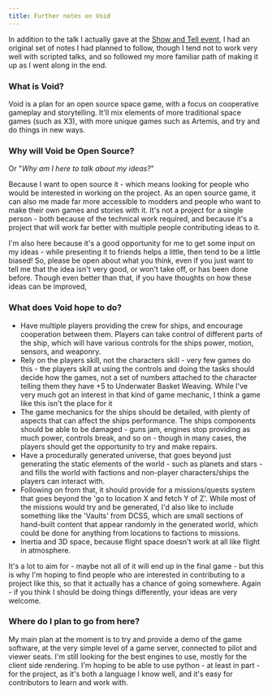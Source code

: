 ```yaml
---
title: Further notes on Void
---
```


In addition to the talk I actually gave at the [Show and Tell event](http://midwales.bcs.org/show-and-tell-events/), I had an original set of notes I had planned to follow, though I tend not to work very well with scripted talks, and so followed my more familiar path of making it up as I went along in the end.

### What is Void?

Void is a plan for an open source space game, with a focus on cooperative gameplay and storytelling.
It'll mix elements of more traditional space games (such as X3), with more unique games such as Artemis, and try and do things in new ways.

### Why will Void be Open Source?

Or "*Why am I here to talk about my ideas?*"

Because I want to open source it - which means looking for people who would be interested in working on the project.
As an open source game, it can also me made far more accessible to modders and people who want to make their own games and stories with it.
It's not a project for a single person - both because of the technical work required, and because it's a project that will work far better with multiple people contributing ideas to it.

I'm also here because it's a good opportunity for me to get some input on my ideas - while presenting it to friends helps a little, then tend to be a little biased!
So, please be open about what you think, even if you just want to tell me that the idea isn't very good, or won't take off, or has been done before.
Though even better than that, if you have thoughts on how these ideas can be improved,

### What does Void hope to do?

- Have multiple players providing the crew for ships, and encourage cooperation between them. Players can take control of different parts of the ship, which will have various controls for the ships power, motion, sensors, and weaponry.
- Rely on the players skill, not the characters skill - very few games do this - the players skill at using the controls and doing the tasks should decide how the games, not a set of numbers attached to the character telling them they have +5 to Underwater Basket Weaving. While I've very much got an interest in that kind of game mechanic, I think a game like this isn't the place for it
- The game mechanics for the ships should be detailed, with plenty of aspects that can affect the ships performance. The ships components should be able to be damaged - guns jam, engines stop providing as much power, controls break, and so on - though in many cases, the players should get the opportunity to try and make repairs.
- Have a procedurally generated universe, that goes beyond just generating the static elements of the world - such as planets and stars - and fills the world with factions and non-player characters/ships the players can interact with.
- Following on from that, it should provide for a missions/quests system that goes beyond the 'go to location X and fetch Y of Z'. While most of the missions would try and be generated, I'd also like to include something like the 'Vaults' from DCSS, which are small sections of hand-built content that appear randomly in the generated world, which could be done for anything from locations to factions to missions.
- Inertia and 3D space, because flight space doesn't work at all like flight in atmosphere.

It's a lot to aim for - maybe not all of it will end up in the final game - but this is why I'm hoping to find people who are interested in contributing to a project like this, so that it actually has a chance of going somewhere.
Again - if you think I should be doing things differently, your ideas are very welcome.

### Where do I plan to go from here?

My main plan at the moment is to try and provide a demo of the game software, at the very simple level of a game server, connected to pilot and viewer seats.
I'm still looking for the best engines to use, mostly for the client side rendering.
I'm hoping to be able to use python - at least in part - for the project, as it's both a language I know well, and it's easy for contributors to learn and work with.
